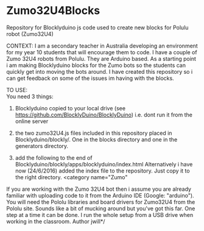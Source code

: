 # Zumo32U4Blocks
Repository for Blocklyduino js code used to create new blocks for Polulu robot (Zumo32U4)

CONTEXT:
I am a secondary teacher in Australia developing an environment for my year 10 students that will encourage them to code.
I have a couple of Zumo 32U4 robots from Polulu.  They are Arduino based.
As a starting point i am making Blocklyduino blocks for the Zumo bots so the students can quickly get into moving the bots around.
I have created this repository so i can get feedback on some of the issues im having with the blocks.

TO USE:  
You need 3 things:

1) Blocklyduino copied to your local drive (see https://github.com/BlocklyDuino/BlocklyDuino) i.e. dont run it from the online server

2) the two zumo32U4.js files included in this repository placed in Blocklyduino/blockly/.  One in the blocks directory and one in the generators directory.

3) add the following to the end of Blocklyduino/blockly/apps/blocklyduino/index.html
Alternatively i have now (24/6/2016) added the index file to the repository.  Just copy it to the right directory.
	<category name="Zumo"
           <block type="output_leftzmotor"></block>
           <block type="output_rightzmotor"></block>
           <block type="zprox_sense"></block>
           <block type="button_a"></block>
           <block type="button_b"></block>
           <block type="button_c"></block>
           <block type="lcd_clear"></block>
           <block type="lcd_string"></block>
           <block type="lcd_number"></block>
    </category>
    
If you are working with the Zumo 32U4 bot then i assume you are already familiar with uploading code to it from the 
Arduino IDE (Google: "arduino").  You will need the Pololu libraries and board drivers for Zumo32U4 from the Pololu site.
Sounds like a bit of mucking around but you've got this far.  One step at a time it can be done.
I run the whole setup from a USB drive when working in the classroom.
Author jwill*/
